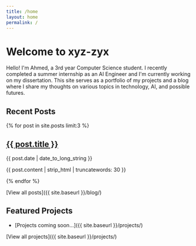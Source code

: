 ```yaml
---
title: /home
layout: home
permalink: /
---
```


# Welcome to xyz-zyx

Hello! I'm Ahmed, a 3rd year Computer Science student. I recently completed a summer internship as an AI Engineer and I'm currently working on my dissertation. This site serves as a portfolio of my projects and a blog where I share my thoughts on various topics in technology, AI, and possible futures.

## Recent Posts

{% for post in site.posts limit:3 %}
  <article>
    <h2><a href="{{ site.baseurl }}{{ post.url }}">{{ post.title }}</a></h2>
    <time datetime="{{ post.date | date: "%Y-%m-%d" }}">{{ post.date | date_to_long_string }}</time>
    <p>{{ post.content | strip_html | truncatewords: 30 }}</p>
  </article>
{% endfor %}

[View all posts]({{ site.baseurl }}/blog/)

## Featured Projects

- [Projects coming soon...]({{ site.baseurl }}/projects/)

[View all projects]({{ site.baseurl }}/projects/)
